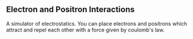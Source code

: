 ## Electron and Positron Interactions
A simulator of electrostatics. You can place electrons and positrons which attract and repel each other with a force given by coulomb's law.